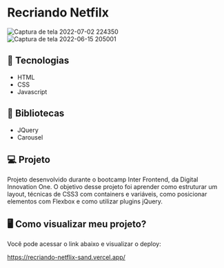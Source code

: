 # Recriando Netfilx

![Captura de tela 2022-07-02 224350](https://user-images.githubusercontent.com/94997593/177021263-a0600344-68f2-4ee6-ac9b-10d4d680d301.jpg)
![Captura de tela 2022-06-15 205001](https://user-images.githubusercontent.com/94997593/173961324-2b510ceb-d397-460d-83e2-76c57c7bf097.jpg)

## :rocket: Tecnologias

-  HTML
-  CSS
-  Javascript


## :rocket: Bibliotecas
- JQuery
- Carousel

## 💻 Projeto

Projeto desenvolvido durante o bootcamp Inter Frontend, da Digital Innovation One. O objetivo desse projeto foi aprender como estruturar um layout, técnicas de CSS3 com containers e variáveis, como posicionar elementos com Flexbox e como utilizar plugins jQuery.

## 🖥️ Como visualizar meu projeto?

Você pode acessar o link abaixo e visualizar o deploy:

https://recriando-netflix-sand.vercel.app/
